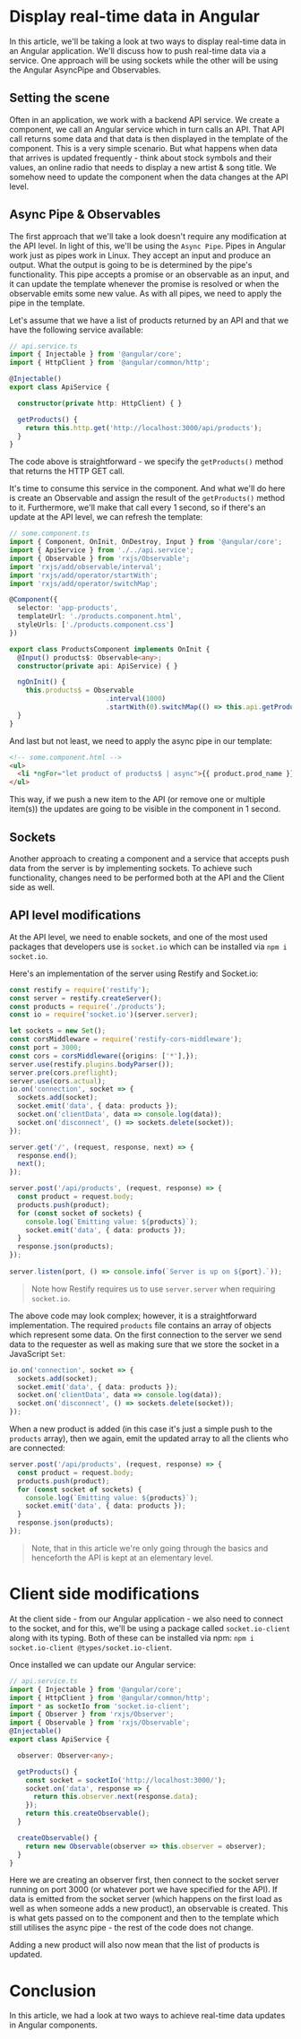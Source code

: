 # Display real-time data in Angular

In this article, we'll be taking a look at two ways to display real-time data in an Angular application. We'll discuss how to push real-time data via a service. One approach will be using sockets while the other will be using the Angular AsyncPipe and Observables.

## Setting the scene
Often in an application, we work with a backend API service. We create a component, we call an Angular service which in turn calls an API. That API call returns some data and that data is then displayed in the template of the component. This is a very simple scenario. But what happens when data that arrives is updated frequently - think about stock symbols and their values, an online radio that needs to display a new artist & song title. We somehow need to update the component when the data changes at the API level.

## Async Pipe & Observables
The first approach that we'll take a look doesn't require any modification at the API level. In light of this, we'll be using the `Async Pipe`. Pipes in Angular work just as pipes work in Linux. They accept an input and produce an output. What the output is going to be is determined by the pipe's functionality. This pipe accepts a promise or an observable as an input, and it can update the template whenever the promise is resolved or when the observable emits some new value. As with all pipes, we need to apply the pipe in the template.

Let's assume that we have a list of products returned by an API and that we have the following service available:

```typescript
// api.service.ts
import { Injectable } from '@angular/core';
import { HttpClient } from '@angular/common/http';

@Injectable()
export class ApiService {

  constructor(private http: HttpClient) { }

  getProducts() {
    return this.http.get('http://localhost:3000/api/products');
  }
}
```
The code above is straightforward - we specify the `getProducts()` method that returns the HTTP GET call.

It's time to consume this service in the component. And what we'll do here is create an Observable and assign the result of the `getProducts()` method to it. Furthermore, we'll make that call every 1 second, so if there's an update at the API level, we can refresh the template:

```typescript
// some.component.ts
import { Component, OnInit, OnDestroy, Input } from '@angular/core';
import { ApiService } from './../api.service';
import { Observable } from 'rxjs/Observable';
import 'rxjs/add/observable/interval';
import 'rxjs/add/operator/startWith';
import 'rxjs/add/operator/switchMap';

@Component({
  selector: 'app-products',
  templateUrl: './products.component.html',
  styleUrls: ['./products.component.css']
})

export class ProductsComponent implements OnInit {
  @Input() products$: Observable<any>;
  constructor(private api: ApiService) { }

  ngOnInit() {
    this.products$ = Observable      
                        .interval(1000)
                        .startWith(0).switchMap(() => this.api.getProducts());
  }
}
```

And last but not least, we need to apply the async pipe in our template:

```html
<!-- some.component.html -->
<ul>
  <li *ngFor="let product of products$ | async">{{ product.prod_name }} for {{ product.price | currency:'£'}}</li>
</ul>
```
This way, if we push a new item to the API (or remove one or multiple item(s)) the updates are going to be visible in the component in 1 second.

## Sockets
Another approach to creating a component and a service that accepts push data from the server is by implementing sockets. To achieve such functionality, changes need to be performed both at the API and the Client side as well.

## API level modifications
At the API level, we need to enable sockets, and one of the most used packages that developers use is `socket.io` which can be installed via `npm i socket.io`.

Here's an implementation of the server using Restify and Socket.io:

```typescript
const restify = require('restify');
const server = restify.createServer();
const products = require('./products');
const io = require('socket.io')(server.server);

let sockets = new Set();
const corsMiddleware = require('restify-cors-middleware');
const port = 3000;
const cors = corsMiddleware({origins: ['*'],});
server.use(restify.plugins.bodyParser());
server.pre(cors.preflight);
server.use(cors.actual);
io.on('connection', socket => {
  sockets.add(socket);
  socket.emit('data', { data: products });
  socket.on('clientData', data => console.log(data));
  socket.on('disconnect', () => sockets.delete(socket));
});

server.get('/', (request, response, next) => {
  response.end();
  next();
});

server.post('/api/products', (request, response) => {
  const product = request.body;
  products.push(product);
  for (const socket of sockets) {
    console.log(`Emitting value: ${products}`);
    socket.emit('data', { data: products });
  }
  response.json(products);
});
  
server.listen(port, () => console.info(`Server is up on ${port}.`));
```

> Note how Restify requires us to use `server.server` when requiring `socket.io`.

The above code may look complex; however, it is a straightforward implementation. The required `products` file contains an array of objects which represent some data. On the first connection to the server we send data to the requester as well as making sure that we store the socket in a JavaScript `Set`:

```typescript
io.on('connection', socket => {
  sockets.add(socket);
  socket.emit('data', { data: products });
  socket.on('clientData', data => console.log(data));
  socket.on('disconnect', () => sockets.delete(socket));
});
```
When a new product is added (in this case it's just a simple push to the `products` array), then we again, emit the updated array to all the clients who are connected:

```typescript
server.post('/api/products', (request, response) => {
  const product = request.body;
  products.push(product);
  for (const socket of sockets) {
    console.log(`Emitting value: ${products}`);
    socket.emit('data', { data: products });
  }
  response.json(products);
});
```

> Note, that in this article we're only going through the basics and henceforth the API is kept at an elementary level.

# Client side modifications
At the client side - from our Angular application - we also need to connect to the socket, and for this, we'll be using a package called `socket.io-client` along with its typing. Both of these can be installed via npm: `npm i socket.io-client @types/socket.io-client`.

Once installed we can update our Angular service:

```typescript
// api.service.ts
import { Injectable } from '@angular/core';
import { HttpClient } from '@angular/common/http';
import * as socketIo from 'socket.io-client';
import { Observer } from 'rxjs/Observer';
import { Observable } from 'rxjs/Observable';
@Injectable()
export class ApiService {

  observer: Observer<any>;

  getProducts() {
    const socket = socketIo('http://localhost:3000/');
    socket.on('data', response => {
      return this.observer.next(response.data);
    });
    return this.createObservable();
  }

  createObservable() {
    return new Observable(observer => this.observer = observer);
  }
}
```
Here we are creating an observer first, then connect to the socket server running on port 3000 (or whatever port we have specified for the API). If data is emitted from the socket server (which happens on the first load as well as when someone adds a new product), an observable is created. This is what gets passed on to the component and then to the template which still utilises the async pipe - the rest of the code does not change.

Adding a new product will also now mean that the list of products is updated.

# Conclusion
In this article, we had a look at two ways to achieve real-time data updates in Angular components.
